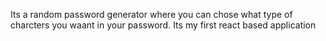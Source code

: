 Its a random password generator where you can chose what type of charcters you waant in your password.
Its my first react based  application
